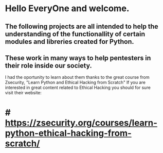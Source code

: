 # Hello EveryOne and welcome. 

## The following projects are all intended to help the understanding of the functionallity of certain modules and libreries created for Python.

## These work in many ways to help pentesters in their role inside our society.

I had the oportunity to learn about them thanks to the great course from Zsecurity, "Learn Python and Ethical Hacking from Scratch" 
If you are interested in great content related to Ethical Hacking you should for sure visit their website: 

# # https://zsecurity.org/courses/learn-python-ethical-hacking-from-scratch/
